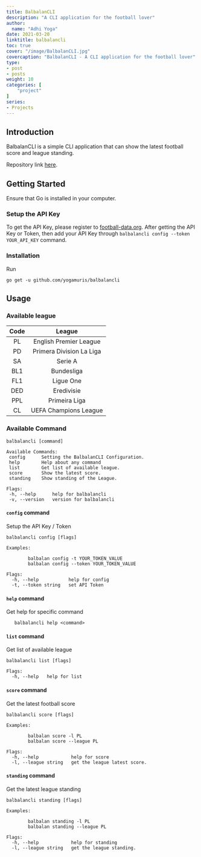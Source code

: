 ```yaml
---
title: BalbalanCLI
description: "A CLI application for the football lover"
author:
  name: "Adhi Yoga"
date: 2021-03-20
linktitle: balbalancli
toc: true
cover: "/image/BalbalanCLI.jpg"
covercaption: "BalbalanCLI - A CLI application for the football lover"
type:
- post
- posts
weight: 10
categories: [
    "project"
]
series:
- Projects
---
```



## Introduction
BalbalanCLI is a simple CLI application that can show the latest football score and league standing.

Repository link [here](https://github.com/yogamuris/balbalancli).

## Getting Started
Ensure that Go is installed in your computer.

### Setup the API Key

To get the API Key, please register to [football-data.org](https://www.football-data.org/). After getting the API Key or Token, then add your API Key through ```balbalancli config --token YOUR_API_KEY``` command.


### Installation

Run
   ```shell
   go get -u github.com/yogamuris/balbalancli
   ```

## Usage
### Available league
| Code| League|
| :---: | :---: |
| PL | English Premier League |
| PD | Primera Division La Liga |
| SA | Serie A |
| BL1 | Bundesliga |
| FL1 | Ligue One |
| DED| Eredivisie |
| PPL | Primeira Liga |
| CL | UEFA Champions League |

### Available Command
 ```shell
balbalancli [command]

Available Commands:
  config      Setting the BalbalanCLI Configuration.
  help        Help about any command
  list        Get list of available league.
  score       Show the latest score.
  standing    Show standing of the League.

Flags:
  -h, --help      help for balbalancli
  -v, --version   version for balbalancli
 ```

#### `config` command
Setup the API Key / Token
```shell
balbalancli config [flags]

Examples:

        balbalan config -t YOUR_TOKEN_VALUE
        balbalan config --token YOUR_TOKEN_VALUE

Flags:
  -h, --help           help for config
  -t, --token string   set API Token
```
#### `help` command
Get help for specific command
```shell
   balbalancli help <command>
```
#### `list` command
Get list of available league
```shell
balbalancli list [flags]

Flags:
  -h, --help   help for list
```
#### `score` command
Get the latest football score
```shell
balbalancli score [flags]

Examples:

        balbalan score -l PL
        balbalan score --league PL

Flags:
  -h, --help            help for score
  -l, --league string   get the league latest score.
```
#### `standing` command
Get the latest league standing
```shell
balbalancli standing [flags]

Examples:

        balbalan standing -l PL
        balbalan standing --league PL

Flags:
  -h, --help            help for standing
  -l, --league string   get the league standing.
```

